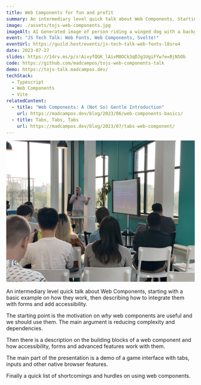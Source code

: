 ```yaml
---
title: Web Components for fun and profit
summary: An intermediary level quick talk about Web Components. Starting with a basic example on how they work, then describing how to integrate them with forms and add accessibility.
image: ./assets/tojs-web-components.jpg
imageAlt: AI Generated image of person riding a winged dog with a background of planets, stars and a rainbow.
event: "JS Tech Talk: Web Fonts, Web Components, Svelte!"
eventUrl: https://guild.host/events/js-tech-talk-web-fonts-l8sro4
date: 2023-07-27
slides: https://1drv.ms/p/s!AivyfQGK_lAivM8OCk3qDJg1UgiFYw?e=BjN5Ob
code: https://github.com/madcampos/tojs-web-components-talk
demo: https://tojs-talk.madcampos.dev/
techStack:
  - Typescript
  - Web Components
  - Vite
relatedContent:
  - title: "Web Components: A (Not So) Gentle Introduction"
    url: https://madcampos.dev/blog/2023/06/web-components-basics/
  - title: Tabs, Tabs, Tabs
    url: https://madcampos.dev/blog/2023/07/tabs-web-component/
---
```

![A photo of me presenting to an audience. I'm on the background holding a microphone next to a projector with large windows behind me showing a great view of Toronto's summer. On the foreground there is a group of people viewed from the back turned at the presentation on the background.](./assets/web-components-talk.jpg)

An intermediary level quick talk about Web Components, starting with a basic example on how they work, then describing how to integrate them with forms and add accessibility.

The starting point is the motivation on _why_ web components are useful and we should use them. The main argument is reducing complexity and dependencies.

Then there is a description on the building blocks of a web component and how accessibility, forms and advanced features work with them.

The main part of the presentation is a demo of a game interface with tabs, inputs and other native browser features.

Finally a quick list of shortcomings and hurdles on using web components.
